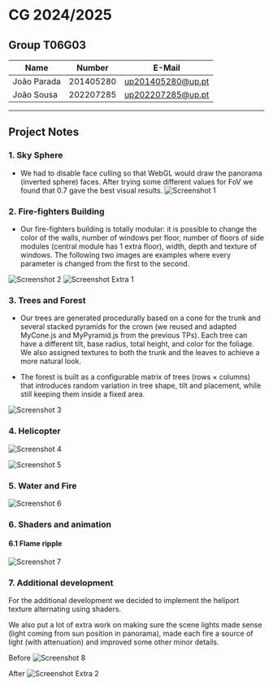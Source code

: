 # CG 2024/2025

## Group T06G03
| Name             | Number    | E-Mail             |
| ---------------- | --------- | ------------------ |
| João Parada         | 201405280 | up201405280@up.pt              |
| João Sousa        | 202207285 | up202207285@up.pt               |

----

## Project Notes

### 1. Sky Sphere

- We had to disable face culling so that WebGL would draw the panorama (inverted sphere) faces. After trying some different values for FoV we found that 0.7 gave the best visual results. 
![Screenshot 1](screenshots/project-t06g03-1.png)



### 2. Fire-fighters Building

- Our fire-fighters building is totally modular: it is possible to change the color of the walls, number of windows per floor, number of floors of side modules (central module has 1 extra floor), width, depth and texture of windows. The following two images are examples where every parameter is changed from the first to the second.

![Screenshot 2](screenshots/project-t06g03-2.png)
![Screenshot Extra 1](screenshots/extra-building-1.png)

### 3. Trees and Forest

- Our trees are generated procedurally based on a cone for the trunk and several stacked pyramids for the crown (we reused and adapted MyCone.js and MyPyramid.js from the previous TPs). Each tree can have a different tilt, base radius, total height, and color for the foliage. We also assigned textures to both the trunk and the leaves to achieve a more natural look.

- The forest is built as a configurable matrix of trees (rows × columns) that introduces random variation in tree shape, tilt and placement, while still keeping them inside a fixed area.

![Screenshot 3](screenshots/project-t06g03-3.png)


### 4. Helicopter

![Screenshot 4](screenshots/project-t06g03-4.png)

![Screenshot 5](screenshots/project-t06g03-5.png)


### 5. Water and Fire

![Screenshot 6](screenshots/project-t06g03-6.png)

### 6. Shaders and animation

#### 6.1 Flame ripple

![Screenshot 7](screenshots/project-t06g03-7.png)


### 7. Additional development

For the additional development we decided to implement the heliport texture alternating using shaders.

We also put a lot of extra work on making sure the scene lights made sense (light coming from sun position in panorama), made each fire a source of light (with attenuation) and improved some other minor details.

Before
![Screenshot 8](screenshots/project-t06g03-8.png)

After
![Screenshot Extra 2](screenshots/extra-final.png)


